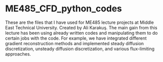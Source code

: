 # ME485_CFD_python_codes
These are the files that I have used for ME485 lecture projects at Middle East Technical University. Created by Ali Karakuş.
The main gain from this lecture has been using already written codes and manipulating them to do certain jobs with the code. 
For example, we have integrated different gradient reconstruction methods and implemented steady diffusion discretization, unsteady diffusion discretization, and various flux-limiting approaches.

